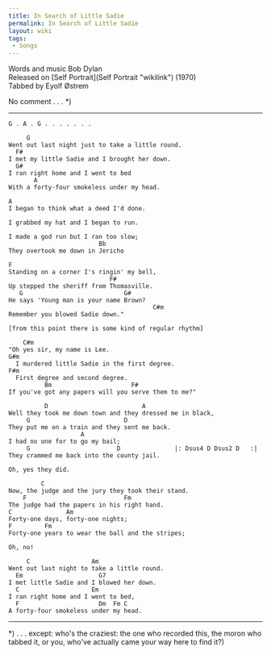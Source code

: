 ```yaml
---
title: In Search of Little Sadie
permalink: In Search of Little Sadie
layout: wiki
tags:
 - Songs
---
```


Words and music Bob Dylan  
Released on [Self Portrait](Self Portrait "wikilink") (1970)  
Tabbed by Eyolf Østrem

No comment . . . \*)

* * * * *

    G . A . G . . . . . . .

         G
    Went out last night just to take a little round.
      F#
    I met my little Sadie and I brought her down.
      G#
    I ran right home and I went to bed
           A
    With a forty-four smokeless under my head.

    A
    I began to think what a deed I'd done.

    I grabbed my hat and I began to run.

    I made a god run but I ran too slow;
                             Bb
    They overtook me down in Jericho

    F
    Standing on a corner I's ringin' my bell,
                                F#
    Up stepped the sheriff from Thomasville.
       G                            G#
    He says 'Young man is your name Brown?
                                            C#m
    Remember you blowed Sadie down."

    [from this point there is some kind of regular rhythm]

        C#m
    "Oh yes sir, my name is Lee.
    G#m
      I murdered little Sadie in the first degree.
    F#m
      First degree and second degree.
              Bm                      F#
    If you've got any papers will you serve them to me?"

              D                          A
    Well they took me down town and they dressed me in black,
         G                          D
    They put me on a train and they sent me back.
                        A
    I had no one for to go my bail;
         G                        D               |: Dsus4 D Dsus2 D   :|
    They crammed me back into the county jail.

    Oh, yes they did.

             C
    Now, the judge and the jury they took their stand.
        F                           Fm
    The judge had the papers in his right hand.
    C               Am
    Forty-one days, forty-one nights;
    F         Fm
    Forty-one years to wear the ball and the stripes;

    Oh, no!

         C                 Am
    Went out last night to take a little round.
      Em                     G7
    I met little Sadie and I blowed her down.
      C                    Em
    I ran right home and I went to bed,
      F                      Dm  Fm C
    A forty-four smokeless under my head.

* * * * *

\*) . . . except: who's the craziest: the one who recorded this, the
moron who tabbed it, or you, who've actually came your way here to find
it?)
